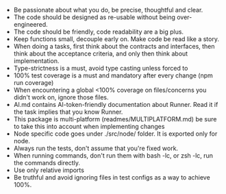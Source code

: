 - Be passionate about what you do, be precise, thoughtful and clear.
- The code should be designed as re-usable without being over-engineered.
- The code should be friendly, code readability are a big plus.
- Keep functions small, decouple early on. Make code be read like a story.
- When doing a tasks, first think about the contracts and interfaces, then think about the acceptance criteria, and only then think about implementation.
- Type-strictness is a must, avoid type casting unless forced to
- 100% test coverage is a must and mandatory after every change (npm run coverage)
- When encountering a global <100% coverage on files/concerns you didn't work on, ignore those files.
- AI.md contains AI-token-friendly documentation about Runner. Read it if the task implies that you know Runner.
- This package is multi-platform (readmes/MULTIPLATFORM.md) be sure to take this into account when implementing changes
- Node specific code goes under ./src/node/ folder. It is exported only for node.
- Always run the tests, don't assume that you're fixed work.
- When running commands, don't run them with bash -lc, or zsh -lc, run the commands directly.
- Use only relative imports
- Be truthful and avoid ignoring files in test configs as a way to achieve 100%.
